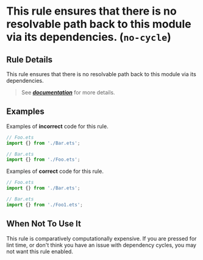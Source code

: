 # This rule ensures that there is no resolvable path back to this module via its dependencies. (`no-cycle`)

## Rule Details

This rule ensures that there is no resolvable path back to this module via its dependencies.

> See [**_documentation_**](https://developer.huawei.com/consumer/{{region}}/doc/harmonyos-guides-{{apiVersion}}/ide_no-cycle-{{apiVersion}}) for more details.

## Examples

Examples of **incorrect** code for this rule.

```ts
// Foo.ets
import {} from './Bar.ets';

// Bar.ets
import {} from './Foo.ets';
```

Examples of **correct** code for this rule.

```ts
// Foo.ets
import {} from './Bar.ets';

// Bar.ets
import {} from './Foo1.ets';
```

## When Not To Use It

This rule is comparatively computationally expensive. If you are pressed for lint time, or don't think you have an issue with dependency cycles, you may not want this rule enabled.
